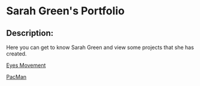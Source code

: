 # Sarah Green's Portfolio

## Description: 
Here you can get to know Sarah Green and view some projects that she has created. 

<a href="https://sarahkgreen.github.io/EyesMovement/)https://sarahkgreen.github.io/EyesMovement/">Eyes Movement</a>

<a href="https://sarahkgreen.github.io/pacman/)https://sarahkgreen.github.io/EyesMovement/">PacMan</a>
